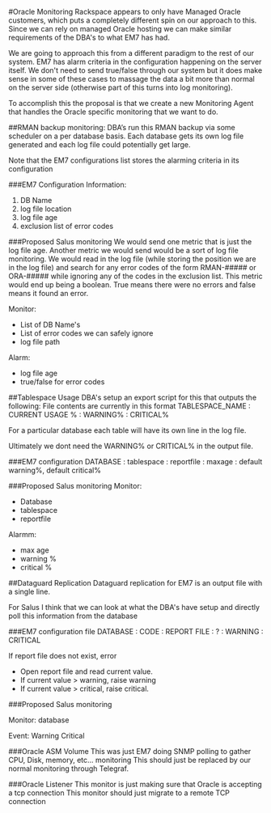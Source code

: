 #Oracle Monitoring
Rackspace appears to only have Managed Oracle customers, which puts a completely different spin on our approach to this.
Since we can rely on managed Oracle hosting we can make similar requirements of the DBA's to what EM7 has had.

We are going to approach this from a different paradigm to the rest of our system.
EM7 has alarm criteria in the configuration happening on the server itself. We don't need to send true/false
through our system but it does make sense in some of these cases to massage the data a bit more than normal
on the server side (otherwise part of this turns into log monitoring).

To accomplish this the proposal is that we create a new Monitoring Agent that handles the Oracle specific
monitoring that we want to do. 


##RMAN backup monitoring:
DBA’s run this RMAN backup via some scheduler on a per database basis.
Each database gets its own log file generated and each log file could potentially get large.

Note that the EM7 configurations list stores the alarming criteria in its configuration

###EM7 Configuration Information:
1. DB Name
2. log file location
3. log file age
4. exclusion list of error codes


###Proposed Salus monitoring
We would send one metric that is just the log file age.
Another metric we would send would be a sort of log file monitoring. We would read in the log file 
(while storing the position we are in the log file) and search for any error codes of the form 
RMAN-##### or ORA-##### while ignoring any of the codes in the exclusion list. This metric would end 
up being a boolean. True means there were no errors and false means it found an error. 

Monitor:
   * List of DB Name's
   * List of error codes we can safely ignore
   * log file path


Alarm:
   * log file age
   * true/false for error codes


##Tablespace Usage
DBA's setup an export script for this that outputs the following: 
File contents are currently in this format
TABLESPACE_NAME : CURRENT USAGE % : WARNING% : CRITICAL%  

For a particular database each table will have its own line in the log file.

Ultimately we dont need the WARNING% or CRITICAL% in the output file.

###EM7 configuration 
DATABASE : tablespace : reportfile : maxage : default warning%, default critical% 


###Proposed Salus monitoring
Monitor:
   * Database
   * tablespace
   * reportfile
    
Alarmm:
   * max age
   * warning %
   * critical %
    
    
##Dataguard Replication 
Dataguard replication for EM7 is an output file with a single line.

For Salus I think that we can look at what the DBA's have setup and directly poll this information from the database

###EM7 configuration file
DATABASE : CODE : REPORT FILE : ? : WARNING : CRITICAL 
    
If report file does not exist, error 
 * Open report file and read current value. 
 * If current value > warning, raise warning 
 * If current value > critical, raise critical. 


###Proposed Salus monitoring

Monitor:
    database

Event:
    Warning
    Critical
    
    
###Oracle ASM Volume
This was just EM7 doing SNMP polling to gather CPU, Disk, memory, etc... monitoring
This should just be replaced by our normal monitoring through Telegraf. 

###Oracle Listener
This monitor is just making sure that Oracle is accepting a tcp connection
This monitor should just migrate to a remote TCP connection
